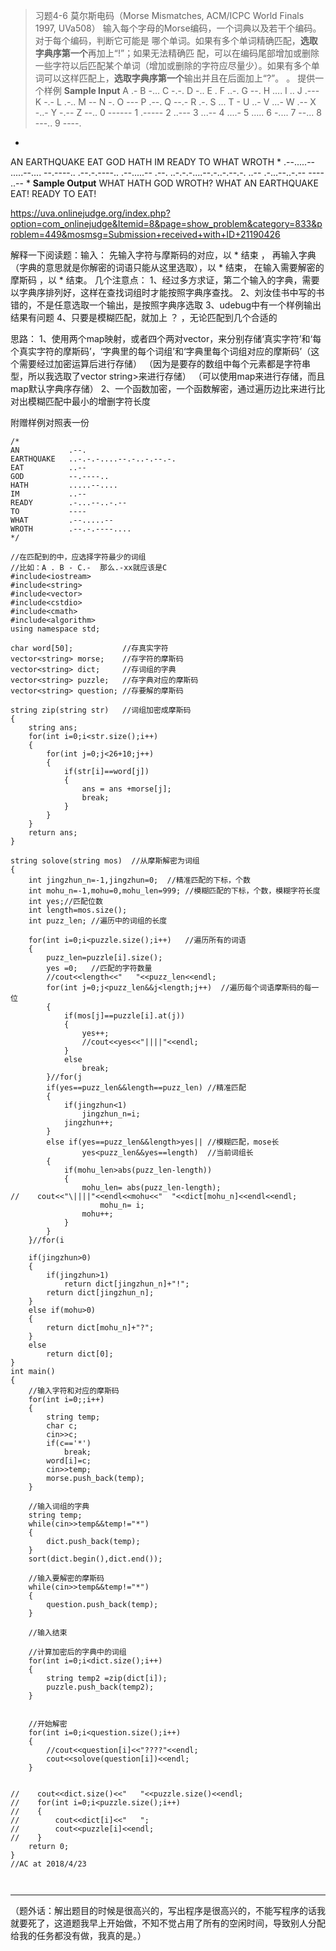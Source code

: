 > 习题4-6 莫尔斯电码（Morse Mismatches, ACM/ICPC World Finals 1997, UVa508）
输入每个字母的Morse编码，一个词典以及若干个编码。对于每个编码，判断它可能是
哪个单词。如果有多个单词精确匹配，**选取字典序第一个**再加上“!”；如果无法精确匹
配，可以在编码尾部增加或删除一些字符以后匹配某个单词（增加或删除的字符应尽量少）。如果有多个单词可以这样匹配上，**选取字典序第一个**输出并且在后面加上“?”。
。
提供一个样例
**Sample Input**
A .-
B -...
C -.-.
D -..
E .
F ..-.
G --.
H ....
I ..
J .---
K -.-
L .-..
M --
N -.
O ---
P .--.
Q --.-
R .-.
S ...
T -
U ..-
V ...-
W .--
X -..-
Y -.--
Z --..
0 ------
1 .-----
2 ..---
3 ...--
4 ....-
5 .....
6 -....
7 --...
8 ---..
9 ----.
*
AN
EARTHQUAKE
EAT
GOD
HATH
IM
READY
TO
WHAT
WROTH
*
.--.....--         .....--....
--.----..        .--.-.----..
.--.....--          .--.
..-.-.-....--.-..-.--.-.
..--            .-...--..-.--
----            ..--
*
**Sample Output**
WHAT
HATH
GOD
WROTH?
WHAT
AN
EARTHQUAKE
EAT!
READY
TO
EAT!

https://uva.onlinejudge.org/index.php?option=com_onlinejudge&Itemid=8&page=show_problem&category=833&problem=449&mosmsg=Submission+received+with+ID+21190426

解释一下阅读题：输入：
先输入字符与摩斯码的对应，以 * 结束 ，
再输入字典（字典的意思就是你解密的词语只能从这里选取），以 * 结束，
在输入需要解密的摩斯码 ，以 * 结束。
几个注意点：
1、经过多方求证，第二个输入的字典，需要以字典序排列好，这样在查找词组时才能按照字典序查找。
2、刘汝佳书中写的书错的，不是任意选取一个输出，是按照字典序选取
3、udebug中有一个样例输出结果有问题
4、只要是模糊匹配，就加上 ？ ，无论匹配到几个合适的

思路：
1、使用两个map映射，或者四个两对vector，来分别存储‘真实字符’和‘每个真实字符的摩斯码’，‘字典里的每个词组’和‘字典里每个词组对应的摩斯码’（这个需要经过加密运算后进行存储）
（因为是要存的数组中每个元素都是字符串型，所以我选取了vector string>来进行存储）
（可以使用map来进行存储，而且map默认字典序存储）
2、一个函数加密，一个函数解密，通过遍历边比来进行比对出模糊匹配中最小的增删字符长度

附赠样例对照表一份

```
/*
AN           .--.
EARTHQUAKE   ..-.-.-....--.-..-.--.-.
EAT          ..--
GOD          --.----..
HATH         .....--....
IM           ..--
READY        .-...--..-.--
TO           ----
WHAT         .--.....--
WROTH        .--.-.----....
*/
```

```
//在匹配到的中，应选择字符最少的词组
//比如：A . B - C.-  那么.-xx就应该是C
#include<iostream>
#include<string>
#include<vector>
#include<cstdio>
#include<cmath>
#include<algorithm>
using namespace std;

char word[50];           //存真实字符
vector<string> morse;    //存字符的摩斯码
vector<string> dict;     //存词组的字典
vector<string> puzzle;   //存字典对应的摩斯码
vector<string> question; //存要解的摩斯码

string zip(string str)   //词组加密成摩斯码
{
    string ans;
    for(int i=0;i<str.size();i++)
    {
        for(int j=0;j<26+10;j++)
        {
            if(str[i]==word[j])
            {
                ans = ans +morse[j];
                break;
            }
        }
    }
    return ans;
}

string solove(string mos)  //从摩斯解密为词组
{
    int jingzhun_n=-1,jingzhun=0;  //精准匹配的下标，个数
    int mohu_n=-1,mohu=0,mohu_len=999; //模糊匹配的下标，个数，模糊字符长度
    int yes;//匹配位数
    int length=mos.size();
    int puzz_len; //遍历中的词组的长度

    for(int i=0;i<puzzle.size();i++)   //遍历所有的词语
    {
        puzz_len=puzzle[i].size();
        yes =0;   //匹配的字符数量
        //cout<<length<<"   "<<puzz_len<<endl;
        for(int j=0;j<puzz_len&&j<length;j++)  //遍历每个词语摩斯码的每一位
        {
            if(mos[j]==puzzle[i].at(j))
            {
                yes++;
                //cout<<yes<<"||||"<<endl;
            }
            else
                break;
        }//for(j
        if(yes==puzz_len&&length==puzz_len) //精准匹配
        {
            if(jingzhun<1)
                jingzhun_n=i;
            jingzhun++;
        }
        else if(yes==puzz_len&&length>yes|| //模糊匹配，mose长
                yes<puzz_len&&yes==length)  //当前词组长
        {
            if(mohu_len>abs(puzz_len-length))
            {
                mohu_len= abs(puzz_len-length);
//    cout<<"\||||"<<endl<<mohu<<"  "<<dict[mohu_n]<<endl<<endl;
                    mohu_n= i;
                mohu++;
            }
        }
    }//for(i

    if(jingzhun>0)
    {
        if(jingzhun>1)
            return dict[jingzhun_n]+"!";
        return dict[jingzhun_n];
    }
    else if(mohu>0)
    {
        return dict[mohu_n]+"?";
    }
    else
        return dict[0];
}
int main()
{
    //输入字符和对应的摩斯码
    for(int i=0;;i++)
    {
        string temp;
        char c;
        cin>>c;
        if(c=='*')
            break;
        word[i]=c;
        cin>>temp;
        morse.push_back(temp);
    }

    //输入词组的字典
    string temp;
    while(cin>>temp&&temp!="*")
    {
        dict.push_back(temp);
    }
    sort(dict.begin(),dict.end());

    //输入要解密的摩斯码
    while(cin>>temp&&temp!="*")
    {
        question.push_back(temp);
    }

    //输入结束

    //计算加密后的字典中的词组
    for(int i=0;i<dict.size();i++)
    {
        string temp2 =zip(dict[i]);
        puzzle.push_back(temp2);
    }


    //开始解密
    for(int i=0;i<question.size();i++)
    {
        //cout<<question[i]<<"????"<<endl;
        cout<<solove(question[i])<<endl;
    }


//    cout<<dict.size()<<"   "<<puzzle.size()<<endl;
//    for(int i=0;i<puzzle.size();i++)
//    {
//        cout<<dict[i]<<"   ";
//        cout<<puzzle[i]<<endl;
//    }
    return 0;
}
//AC at 2018/4/23



```
--------
（题外话：解出题目的时候是很高兴的，写出程序是很高兴的，不能写程序的话我就要死了，这道题我早上开始做，不知不觉占用了所有的空闲时间，导致别人分配给我的任务都没有做，我真的是。）


